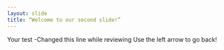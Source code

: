```yaml
---
layout: slide
title: “Welcome to our second slide!”
---
```

Your test -Changed this line while reviewing
Use the left arrow to go back!

